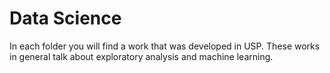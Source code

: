 # Data Science

In each folder you will find a work that was developed in USP. These works in general talk about exploratory analysis and machine learning.
